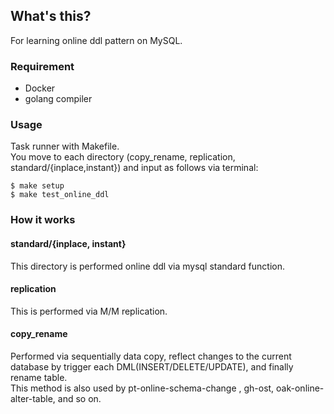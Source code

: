 ## What's this?

For learning online ddl pattern on MySQL.  

### Requirement

* Docker
* golang compiler

### Usage

Task runner with Makefile.  
You move to each directory (copy_rename, replication, standard/{inplace,instant}) and input as follows via terminal:  

```
$ make setup
$ make test_online_ddl
```

### How it works

#### standard/{inplace, instant}

This directory is performed online ddl via mysql standard function.

#### replication

This is performed via M/M replication.

#### copy_rename

Performed via sequentially data copy, reflect changes to the current database by trigger each DML(INSERT/DELETE/UPDATE), and finally rename table.  
This method is also used by pt-online-schema-change , gh-ost, oak-online-alter-table, and so on.
